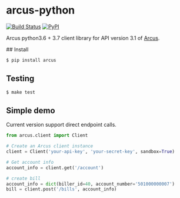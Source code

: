 # arcus-python
[![Build Status](https://travis-ci.com/cuenca-mx/arcus-python.svg?branch=master)](https://travis-ci.com/cuenca-mx/arcus-python)
[![PyPI](https://img.shields.io/pypi/v/arcus.svg)](https://pypi.org/project/arcus/)


Arcus python3.6 + 3.7 client library for API version 3.1 of [Arcus](https://www.arcusfi.com/).


## Install

```bash
$ pip install arcus
```


## Testing
```bash
$ make test
```

## Simple demo

Current version support direct endpoint calls.

```python
from arcus.client import Client

# Create an Arcus client instance
client = Client('your-api-key', 'your-secret-key', sandbox=True)

# Get account info 
account_info = client.get('/account')

# create bill 
account_info = dict(biller_id=40, account_number='501000000007')
bill = client.post('/bills', account_info)

```
